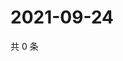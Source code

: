 # 2021-09-24

共 0 条

<!-- BEGIN WEIBO -->
<!-- 最后更新时间 Fri Sep 24 2021 21:19:15 GMT+0800 (China Standard Time) -->

<!-- END WEIBO -->
